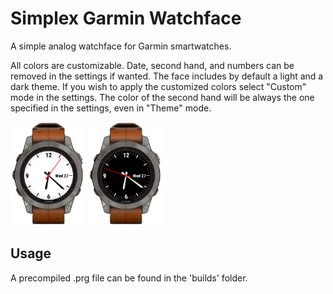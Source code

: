 # Simplex Garmin Watchface

A simple analog watchface for Garmin smartwatches.

All colors are customizable. Date, second hand, and numbers can be removed in the settings if wanted. The face includes by default a light and a dark theme. If you wish to apply the customized colors select "Custom" mode in the settings. The color of the second hand will be always the one specified in the settings, even in "Theme" mode.


<img src="bright.png" width="120">
<img src="dark.png" width="120">

## Usage

A precompiled .prg file can be found in the 'builds' folder.

